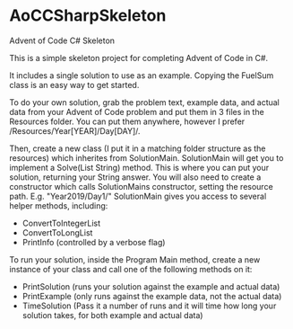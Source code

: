 # AoCCSharpSkeleton
Advent of Code C# Skeleton

This is a simple skeleton project for completing Advent of Code in C#.

It includes a single solution to use as an example. Copying the FuelSum class is an easy way to get started.

To do your own solution, grab the problem text, example data, and actual data from your Advent of Code problem and put them in 3 files in the Resources folder.
You can put them anywhere, however I prefer /Resources/Year[YEAR]/Day[DAY]/.

Then, create a new class (I put it in a matching folder structure as the resources) which inherites from SolutionMain.
SolutionMain will get you to implement a Solve(List String) method. This is where you can put your solution, returning your String answer.
You will also need to create a constructor which calls SolutionMains constructor, setting the resource path. E.g. "Year2019/Day1/"
SolutionMain gives you access to several helper methods, including:
 - ConvertToIntegerList
 - ConvertToLongList
 - PrintInfo (controlled by a verbose flag)
 
To run your solution, inside the Program Main method, create a new instance of your class and call one of the following methods on it:
 - PrintSolution (runs your solution against the example and actual data)
 - PrintExample (only runs against the example data, not the actual data)
 - TimeSolution (Pass it a number of runs and it will time how long your solution takes, for both example and actual data)
